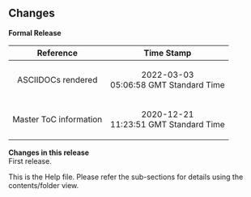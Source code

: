 <div class="section">

<div class="titlepage">

<div>

<div>

<span id="changes"></span>Changes
----------------------------------

</div>

</div>

</div>

<span class="strong">**Formal Release**</span>

  

<div class="informaltable">

<table data-border="1" width="60%">
<thead>
<tr class="header">
<th style="text-align: center;"><span class="strong"><strong>Reference</strong></span></th>
<th style="text-align: center;"><span class="strong"><strong>Time Stamp</strong></span></th>
</tr>
</thead>
<tbody>
<tr class="odd">
<td style="text-align: center;"><p>ASCIIDOCs rendered</p></td>
<td style="text-align: center;"><p>2022-03-03<br />
05:06:58 GMT Standard Time</p></td>
</tr>
<tr class="even">
<td style="text-align: center;"><p>Master ToC information</p></td>
<td style="text-align: center;"><p>2020-12-21<br />
11:23:51 GMT Standard Time</p></td>
</tr>
</tbody>
</table>

</div>

  

<div class="variablelist">

<span class="term"><span class="strong">**Changes in this release**</span></span>  
First release.

</div>

This is the Help file. Please refer the sub-sections for details using
the contents/folder view.

</div>
